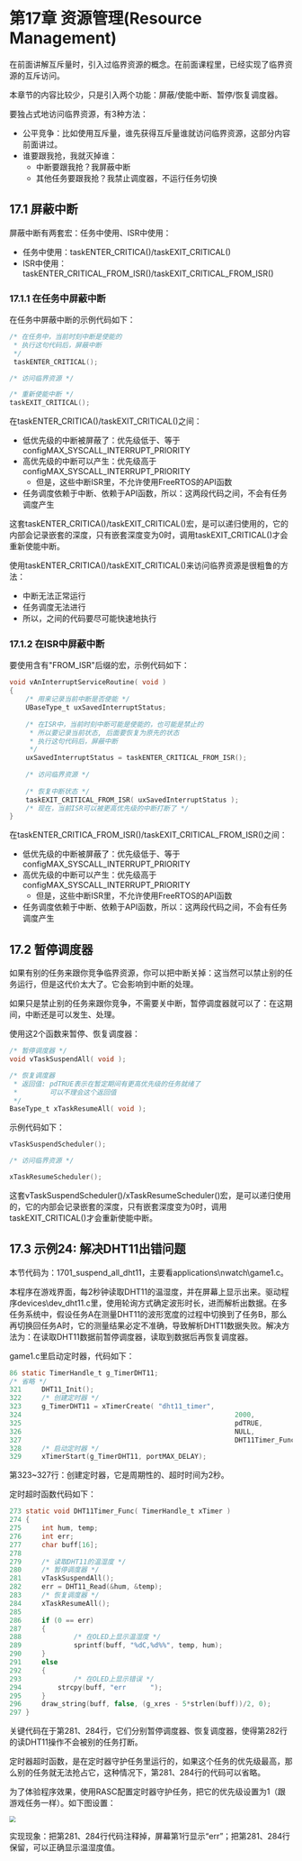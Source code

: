 # 第17章 资源管理(Resource Management)

在前面讲解互斥量时，引入过临界资源的概念。在前面课程里，已经实现了临界资源的互斥访问。

本章节的内容比较少，只是引入两个功能：屏蔽/使能中断、暂停/恢复调度器。

要独占式地访问临界资源，有3种方法：

- 公平竞争：比如使用互斥量，谁先获得互斥量谁就访问临界资源，这部分内容前面讲过。
- 谁要跟我抢，我就灭掉谁：
  - 中断要跟我抢？我屏蔽中断
  - 其他任务要跟我抢？我禁止调度器，不运行任务切换

## 17.1 屏蔽中断

屏蔽中断有两套宏：任务中使用、ISR中使用：

- 任务中使用：taskENTER_CRITICA()/taskEXIT_CRITICAL()
- ISR中使用：taskENTER_CRITICAL_FROM_ISR()/taskEXIT_CRITICAL_FROM_ISR()

### 17.1.1 在任务中屏蔽中断

在任务中屏蔽中断的示例代码如下：

```c
/* 在任务中，当前时刻中断是使能的
 * 执行这句代码后，屏蔽中断
 */
 taskENTER_CRITICAL();

/* 访问临界资源 */

/* 重新使能中断 */
taskEXIT_CRITICAL();
```

在taskENTER_CRITICA()/taskEXIT_CRITICAL()之间：

- 低优先级的中断被屏蔽了：优先级低于、等于configMAX_SYSCALL_INTERRUPT_PRIORITY
- 高优先级的中断可以产生：优先级高于configMAX_SYSCALL_INTERRUPT_PRIORITY
  - 但是，这些中断ISR里，不允许使用FreeRTOS的API函数
- 任务调度依赖于中断、依赖于API函数，所以：这两段代码之间，不会有任务调度产生

这套taskENTER_CRITICA()/taskEXIT_CRITICAL()宏，是可以递归使用的，它的内部会记录嵌套的深度，只有嵌套深度变为0时，调用taskEXIT_CRITICAL()才会重新使能中断。

使用taskENTER_CRITICA()/taskEXIT_CRITICAL()来访问临界资源是很粗鲁的方法：

- 中断无法正常运行
- 任务调度无法进行
- 所以，之间的代码要尽可能快速地执行

### 17.1.2 在ISR中屏蔽中断

要使用含有"FROM_ISR"后缀的宏，示例代码如下：

```c
void vAnInterruptServiceRoutine( void )
{
    /* 用来记录当前中断是否使能 */
    UBaseType_t uxSavedInterruptStatus;
    
    /* 在ISR中，当前时刻中断可能是使能的，也可能是禁止的
     * 所以要记录当前状态, 后面要恢复为原先的状态
     * 执行这句代码后，屏蔽中断
     */
    uxSavedInterruptStatus = taskENTER_CRITICAL_FROM_ISR();
    
    /* 访问临界资源 */
    
    /* 恢复中断状态 */
    taskEXIT_CRITICAL_FROM_ISR( uxSavedInterruptStatus );
    /* 现在，当前ISR可以被更高优先级的中断打断了 */
}
```

在taskENTER_CRITICA_FROM_ISR()/taskEXIT_CRITICAL_FROM_ISR()之间：

- 低优先级的中断被屏蔽了：优先级低于、等于configMAX_SYSCALL_INTERRUPT_PRIORITY
- 高优先级的中断可以产生：优先级高于configMAX_SYSCALL_INTERRUPT_PRIORITY
  - 但是，这些中断ISR里，不允许使用FreeRTOS的API函数
- 任务调度依赖于中断、依赖于API函数，所以：这两段代码之间，不会有任务调度产生

## 17.2 暂停调度器

如果有别的任务来跟你竞争临界资源，你可以把中断关掉：这当然可以禁止别的任务运行，但是这代价太大了。它会影响到中断的处理。

如果只是禁止别的任务来跟你竞争，不需要关中断，暂停调度器就可以了：在这期间，中断还是可以发生、处理。

使用这2个函数来暂停、恢复调度器：

```c
/* 暂停调度器 */
void vTaskSuspendAll( void );

/* 恢复调度器
 * 返回值: pdTRUE表示在暂定期间有更高优先级的任务就绪了
 *        可以不理会这个返回值
 */
BaseType_t xTaskResumeAll( void );
```

示例代码如下：

```c
vTaskSuspendScheduler();

/* 访问临界资源 */

xTaskResumeScheduler();
```

这套vTaskSuspendScheduler()/xTaskResumeScheduler()宏，是可以递归使用的，它的内部会记录嵌套的深度，只有嵌套深度变为0时，调用taskEXIT_CRITICAL()才会重新使能中断。

## 17.3 示例24: 解决DHT11出错问题

本节代码为：1701_suspend_all_dht11，主要看applications\nwatch\game1.c。

本程序在游戏界面，每2秒钟读取DHT11的温湿度，并在屏幕上显示出来。驱动程序devices\dev_dht11.c里，使用轮询方式确定波形时长，进而解析出数据。在多任务系统中，假设任务A在测量DHT11的波形宽度的过程中切换到了任务B，那么再切换回任务A时，它的测量结果必定不准确，导致解析DHT11数据失败。解决方法为：在读取DHT11数据前暂停调度器，读取到数据后再恢复调度器。

game1.c里启动定时器，代码如下：

```c
86 static TimerHandle_t g_TimerDHT11;
/* 省略 */
321     DHT11_Init();
322     /* 创建定时器 */
323     g_TimerDHT11 = xTimerCreate( "dht11_timer",
324                                                     2000,
325                                                     pdTRUE,
326                                                     NULL,
327                                                     DHT11Timer_Func);
328     /* 启动定时器 */
329     xTimerStart(g_TimerDHT11, portMAX_DELAY);
```

第323~327行：创建定时器，它是周期性的、超时时间为2秒。

定时超时函数代码如下：

```c
273 static void DHT11Timer_Func( TimerHandle_t xTimer )
274 {
275     int hum, temp;
276     int err;
277     char buff[16];
278
279     /* 读取DHT11的温湿度 */
280     /* 暂停调度器 */
281     vTaskSuspendAll();
282     err = DHT11_Read(&hum, &temp);
283     /* 恢复调度器 */
284     xTaskResumeAll();
285
286     if (0 == err)
287     {
288             /* 在OLED上显示温湿度 */
289             sprintf(buff, "%dC,%d%%", temp, hum);
290     }
291     else
292     {
293             /* 在OLED上显示错误 */
294         strcpy(buff, "err      ");
295     }
296     draw_string(buff, false, (g_xres - 5*strlen(buff))/2, 0);
297 }
```

关键代码在于第281、284行，它们分别暂停调度器、恢复调度器，使得第282行的读DHT11操作不会被别的任务打断。

定时器超时函数，是在定时器守护任务里运行的，如果这个任务的优先级最高，那么别的任务就无法抢占它，这种情况下，第281、284行的代码可以省略。

为了体验程序效果，使用RASC配置定时器守护任务，把它的优先级设置为1（跟游戏任务一样）。如下图设置：

<img src="https://photos.100ask.net/renesas-docs/DShanMCU_RA6M5/FreeRTOS/chapter-17/image1.png" style="zoom:67%;" />

实现现象：把第281、284行代码注释掉，屏幕第1行显示“err”；把第281、284行保留，可以正确显示温湿度值。
